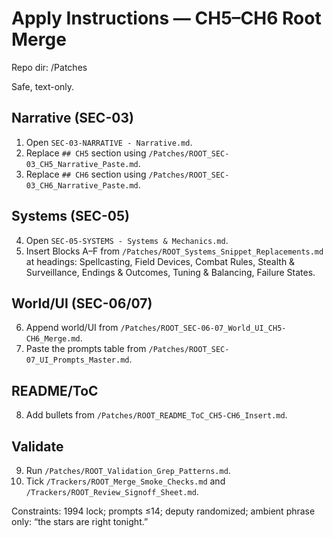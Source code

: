 # Apply Instructions — CH5–CH6 Root Merge
Repo dir: /Patches

Safe, text-only.

## Narrative (SEC-03)
1) Open `SEC-03-NARRATIVE - Narrative.md`.
2) Replace `## CH5` section using `/Patches/ROOT_SEC-03_CH5_Narrative_Paste.md`.
3) Replace `## CH6` section using `/Patches/ROOT_SEC-03_CH6_Narrative_Paste.md`.

## Systems (SEC-05)
4) Open `SEC-05-SYSTEMS - Systems & Mechanics.md`.
5) Insert Blocks A–F from `/Patches/ROOT_Systems_Snippet_Replacements.md`
   at headings: Spellcasting, Field Devices, Combat Rules, Stealth & Surveillance,
   Endings & Outcomes, Tuning & Balancing, Failure States.

## World/UI (SEC-06/07)
6) Append world/UI from `/Patches/ROOT_SEC-06-07_World_UI_CH5-CH6_Merge.md`.
7) Paste the prompts table from `/Patches/ROOT_SEC-07_UI_Prompts_Master.md`.

## README/ToC
8) Add bullets from `/Patches/ROOT_README_ToC_CH5-CH6_Insert.md`.

## Validate
9) Run `/Patches/ROOT_Validation_Grep_Patterns.md`.
10) Tick `/Trackers/ROOT_Merge_Smoke_Checks.md` and
    `/Trackers/ROOT_Review_Signoff_Sheet.md`.

Constraints: 1994 lock; prompts ≤14; deputy randomized;
ambient phrase only: “the stars are right tonight.”
